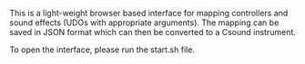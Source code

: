 This is a light-weight browser based interface for mapping controllers and sound effects (UDOs with appropriate arguments). The mapping can be saved in JSON format which can then be converted to a Csound instrument.

To open the interface, please run the start.sh file. 

